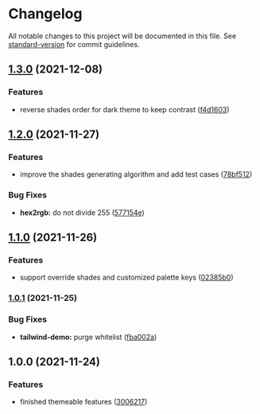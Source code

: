 # Changelog

All notable changes to this project will be documented in this file. See [standard-version](https://github.com/conventional-changelog/standard-version) for commit guidelines.

## [1.3.0](https://github.com/upupming/tailwindcss-themeable/compare/v1.2.0...v1.3.0) (2021-12-08)


### Features

* reverse shades order for dark theme to keep contrast ([f4d1603](https://github.com/upupming/tailwindcss-themeable/commit/f4d1603eb2fedccec7780deaa0db6868aeddddc8))

## [1.2.0](https://github.com/upupming/tailwindcss-themeable/compare/v1.1.0...v1.2.0) (2021-11-27)


### Features

* improve the shades generating algorithm and add test cases ([78bf512](https://github.com/upupming/tailwindcss-themeable/commit/78bf512ffdff6f6992538bc1880b59889c954e97))


### Bug Fixes

* **hex2rgb:** do not divide 255 ([577154e](https://github.com/upupming/tailwindcss-themeable/commit/577154e716b6b6e9b417c0ba5e7de543ca68ac6e))

## [1.1.0](https://github.com/upupming/tailwindcss-themeable/compare/v1.0.1...v1.1.0) (2021-11-26)


### Features

* support override shades and customized palette keys ([02385b0](https://github.com/upupming/tailwindcss-themeable/commit/02385b0cd85ebbfca303e575d14c1bc69a6dbf43))

### [1.0.1](https://github.com/upupming/tailwindcss-themeable/compare/v1.0.0...v1.0.1) (2021-11-25)


### Bug Fixes

* **tailwind-demo:** purge whitelist ([fba002a](https://github.com/upupming/tailwindcss-themeable/commit/fba002a03ae810865440e256b7bdb2cb308c12ba))

## 1.0.0 (2021-11-24)


### Features

* finished themeable features ([3006217](https://github.com/upupming/tailwindcss-themeable/commit/300621735eea6940e49d99b3807a4926613c245c))
